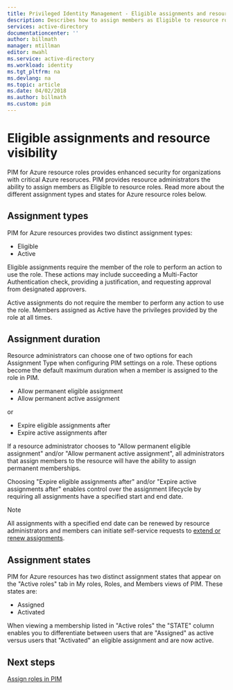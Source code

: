 ```yaml
---
title: Privileged Identity Management - Eligible assignments and resource visibility | Microsoft Docs
description: Describes how to assign members as Eligible to resource roles.
services: active-directory
documentationcenter: ''
author: billmath
manager: mtillman
editor: mwahl
ms.service: active-directory
ms.workload: identity
ms.tgt_pltfrm: na
ms.devlang: na
ms.topic: article
ms.date: 04/02/2018
ms.author: billmath
ms.custom: pim
---
```



# Eligible assignments and resource visibility

PIM for Azure resource roles provides enhanced security for organizations with critical Azure resoruces. PIM provides resource administrators the ability to assign members as Eligible to resource roles. Read more about the different assignment types and states for Azure resource roles below. 

## Assignment types

PIM for Azure resources provides two distinct assignment types:

- Eligible
- Active

Eligible assignments require the member of the role to perform an action to use the role. These actions may include succeeding a Multi-Factor Authentication check, providing a justification, and requesting approval from designated approvers.

Active assignments do not require the member to perform any action to use the role. Members assigned as Active have the privileges provided by the role at all times.

## Assignment duration

Resource administrators can choose one of two options for each Assignment Type when configuring PIM settings on a role. These options become the default maximum duration when a member is assigned to the role in PIM.

- Allow permanent eligible assignment
- Allow permanent active assignment

or

- Expire eligible assignments after
- Expire active assignments after

If a resource administrator chooses to "Allow permanent eligible assignment" and/or "Allow permanent active assignment", all administrators that assign members to the resource will have the ability to assign permanent memberships.

Choosing "Expire eligible assignments after" and/or "Expire active assignments after" enables control over the assignment lifecycle by requiring all assignments have a specified start and end date.

>[!NOTE] 
>All assignments with a specified end date can be renewed by resource administrators and members can initiate self-service requests to [extend or renew assignments](pim-resource-roles-renew-extend.md).


## Assignment states

PIM for Azure resources has two distinct assignment states that appear on the "Active roles" tab in My roles, Roles, and Members views of PIM. These states are:

- Assigned
- Activated

When viewing a membership listed in "Active roles" the "STATE" column enables you to differentiate between users that are "Assigned" as active versus users that "Activated" an eligible assignment and are now active.

## Next steps

[Assign roles in PIM](pim-resource-roles-assign-roles.md)

